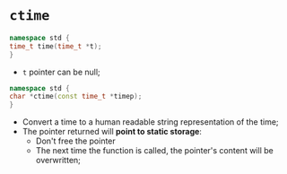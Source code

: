 # `ctime`

```cpp
namespace std {
time_t time(time_t *t);
}
```

- `t` pointer can be null;

```cpp
namespace std {
char *ctime(const time_t *timep);
}
```

- Convert a time to a human readable string representation of the time;
- The pointer returned will **point to static storage**:
  - Don't free the pointer
  - The next time the function is called, the pointer's content will be
    overwritten;
